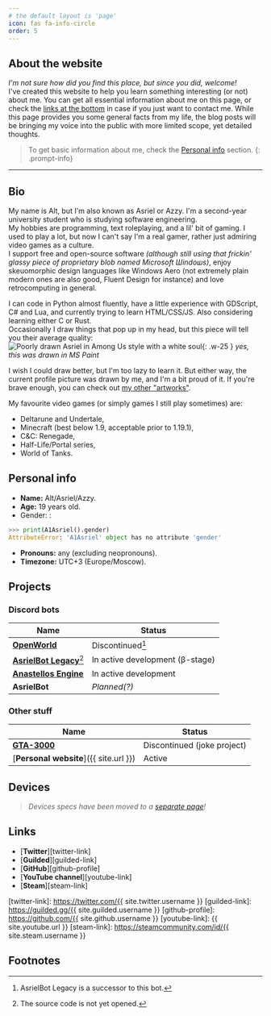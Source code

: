 ```yaml
---
# the default layout is 'page'
icon: fas fa-info-circle
order: 5
---
```


<!-- > This site is highly WIP and may contain partially improper information and inconsistent design.  
Thanks for understanding.
{: .prompt-warning } -->

## About the website

*I'm not sure how did you find this place, but since you did, welcome!*  
I've created this website to help you learn something interesting (or not) about me. You can get all essential information about me on this page, or check the [links at the bottom](#links) in case if you just want to contact me. While this page provides you some general facts from my life, the blog posts will be bringing my voice into the public with more limited scope, yet detailed thoughts.

> To get basic information about me, check the [Personal info](#personal-info) section.
{: .prompt-info}

---

## Bio

My name is Alt, but I'm also known as Asriel or Azzy. I'm a second-year university student who is studying software engineering.  
My hobbies are programming, text roleplaying, and a lil' bit of gaming. I used to play a lot, but now I can't say I'm a real gamer, rather just admiring video games as a culture.  
I support free and open-source software *(although still using that frickin' glassy piece of proprietary blob named Microsoft Шindoшs)*, enjoy skeuomorphic design languages like Windows Aero (not extremely plain modern ones are also good, Fluent Design for instance) and love retrocomputing in general.  

I can code in Python almost fluently, have a little experience with GDScript, C# and Lua, and currently trying to learn HTML/CSS/JS. Also considering learning either C or Rust.  
Occasionally I draw things that pop up in my head, but this piece will tell you their average quality:  
![Poorly drawn Asriel in Among Us style with a white soul](https://cdn.discordapp.com/attachments/713481949896900622/1013586971249082418/asrielus.png){: .w-25 }
*yes, this was drawn in MS Paint*

I wish I could draw better, but I'm too lazy to learn it. But either way, the current profile picture was drawn by me, and I'm a bit proud of it. If you're brave enough, you can check out [my other "artworks"](../art-stuff).

My favourite video games (or simply games I still play sometimes) are:

- Deltarune and Undertale,
- Minecraft (best below 1.9, acceptable prior to 1.19.1),
- C&C: Renegade,
- Half-Life/Portal series,
- World of Tanks.

## Personal info

- **Name:** Alt/Asriel/Azzy.
- **Age:** 19 years old.
- Gender:
: 
```py
>>> print(A1Asriel().gender)
AttributeError: 'A1Asriel' object has no attribute 'gender'
```

- **Pronouns:** any (excluding neopronouns).
- **Timezone:** UTC+3 (Europe/Moscow).  
  <span id="time-in-utc3"></span>

<script>
  text = '<span><b>Current time here:</b></span> <span id="time"></span>';
  document.getElementById('time-in-utc3').innerHTML = text;
  document.getElementById('time').innerHTML = new Date().toLocaleTimeString([], { timeZone: 'Europe/Moscow' });
  setInterval(() => { document.getElementById('time').innerHTML = new Date().toLocaleTimeString([], { timeZone: 'Europe/Moscow' }); }, 1000);
</script>

## Projects

### Discord bots

| Name                                             | Status                          |
|--------------------------------------------------|---------------------------------|
| [**OpenWorld**][ow-source]                       | Discontinued[^rebrand-to-abl]   |
| [**AsrielBot Legacy**][abl-site][^closed-source] | In active development (β-stage) |
| [**Anastellos Engine**][ae-source]               | In active development           |
| **AsrielBot**                                    | *Planned(?)*                    |

### Other stuff

| Name                                   | Status                      |
|----------------------------------------|-----------------------------|
| [**GTA-3000**][gta3k-source]           | Discontinued (joke project) |
| [**Personal website**]({{ site.url }}) | Active                      |

[gta3k-source]: https://github.com/A1Asriel/GTA-3000
[ow-source]: https://github.com/A1Asriel/OpenWorld
[abl-site]: https://a1asriel.github.io/AsrielBot-site
[ae-source]: https://github.com/A1Asriel/anastellos

## Devices

> *Devices specs have been moved to a [separate page](../devices)!*

## Links

<!-- - [**Personal Discord server**][discord-invite]  
  **Discord username:** A1Asriel#8203 -->
- [**Twitter**][twitter-link]
- [**Guilded**][guilded-link]
- [**GitHub**][github-profile]
- [**YouTube channel**][youtube-link]
- [**Steam**][steam-link]

<!-- [discord-invite]: https://discord.gg/{{ site.discord.invite }} -->
[twitter-link]: https://twitter.com/{{ site.twitter.username }}
[guilded-link]: https://guilded.gg/{{ site.guilded.username }}
[github-profile]: https://github.com/{{ site.github.username }}
[youtube-link]: {{ site.youtube.url }}
[steam-link]: https://steamcommunity.com/id/{{ site.steam.username }}

## Footnotes

[^rebrand-to-abl]: AsrielBot Legacy is a successor to this bot.
[^closed-source]: The source code is not yet opened.
